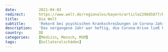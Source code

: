 ```yaml
---
date:          2021-04-03
redirect:      https://www.welt.de/regionales/bayern/article229685877/Rekord-bei-psychischen-Krankschreibungen-im-Corona-Jahr-2020.html
title:         Die Welt
subtitle:      'Rekord bei psychischen Krankschreibungen im Corona-Jahr 2020'
description:   'Das vergangene Jahr war heftig, die Corona-Krise ließ kaum jemanden unberührt. Ob Kurzarbeit, Homeoffice bei gleichzeitigem Homeschooling oder die Sorge um erkrankte Angehörige - viele Menschen gingen an ihre Grenzen. Oft auch darüber hinaus, wie Krankenkassendaten zeigen.'
country:       DE
categories:    [Medizin, Mensch, MSM]
tags:          [kollateralschäden]
---
```

